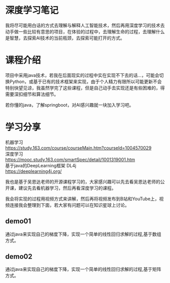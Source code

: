 # 深度学习笔记
我将尽可能用白话的方式去理解与解释人工智能技术，然后再用深度学习的技术去动手做一些比较有意思的项目，在体验的过程中，去理解生命的过程，去理解什么是智慧，去探索AI技术的当前瓶颈，去探索可能打开的方式。

# 课程介绍
项目中采用java技术，若我在后面现实的过程中实在实现不下去的话...，可能会切换Python，或基于已有的技术框架来实现，由于个人精力有限所以可能更新不会特别快望见谅，我虽然学完了这些课程，但是自己动手去实现还是有些困难的，得需要深扣细节和算法细节。

若你懂的java，了解springboot，对AI感兴趣就一块加入学习吧。

# 学习分享
机器学习  
https://study.163.com/course/courseMain.htm?courseId=1004570029   
深度学习   
https://mooc.study.163.com/smartSpec/detail/1001319001.htm  
基于java的DeepLearning框架 DL4j  
https://deeplearning4j.org/  

我也是基于吴恩达老师的开源课程学习的，大家感兴趣可以先去看吴恩达老师的公开课，建议先去看机器学习，然后再看深度学习的课程。

我会将实现的过程用视频方式来讲解，然后再将视频发布到B站和YouTube上，视频连接我会整理到下面，若大家有问题可以在知识星球上讨论。

[](images/discuss.jpg)


## demo01
通过java来实现自己的梯度下降，实现一个简单的线性回归求解的过程,基于数组方式。

## demo02
通过java来实现自己的梯度下降，实现一个简单的线性回归求解的过程,基于矩阵方式。





